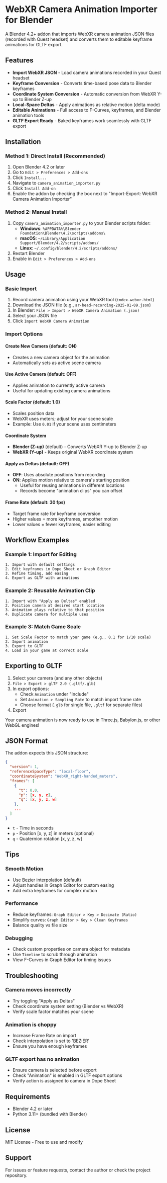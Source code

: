 # WebXR Camera Animation Importer for Blender

A Blender 4.2+ addon that imports WebXR camera animation JSON files (recorded with Quest headset) and converts them to editable keyframe animations for GLTF export.

## Features

- **Import WebXR JSON** - Load camera animations recorded in your Quest headset
- **Keyframe Conversion** - Converts time-based pose data to Blender keyframes
- **Coordinate System Conversion** - Automatic conversion from WebXR Y-up to Blender Z-up
- **Local-Space Deltas** - Apply animations as relative motion (delta mode)
- **Editable Animations** - Full access to F-Curves, keyframes, and Blender animation tools
- **GLTF Export Ready** - Baked keyframes work seamlessly with GLTF export

## Installation

### Method 1: Direct Install (Recommended)

1. Open Blender 4.2 or later
2. Go to `Edit > Preferences > Add-ons`
3. Click `Install...`
4. Navigate to `camera_animation_importer.py`
5. Click `Install Add-on`
6. Enable the addon by checking the box next to "Import-Export: WebXR Camera Animation Importer"

### Method 2: Manual Install

1. Copy `camera_animation_importer.py` to your Blender scripts folder:
   - **Windows**: `%APPDATA%\Blender Foundation\Blender\4.2\scripts\addons\`
   - **macOS**: `~/Library/Application Support/Blender/4.2/scripts/addons/`
   - **Linux**: `~/.config/blender/4.2/scripts/addons/`
2. Restart Blender
3. Enable in `Edit > Preferences > Add-ons`

## Usage

### Basic Import

1. Record camera animation using your WebXR tool (`index-webxr.html`)
2. Download the JSON file (e.g., `ar-head-recording-2025-01-09.json`)
3. In Blender: `File > Import > WebXR Camera Animation (.json)`
4. Select your JSON file
5. Click `Import WebXR Camera Animation`

### Import Options

#### **Create New Camera** (default: ON)

- Creates a new camera object for the animation
- Automatically sets as active scene camera

#### **Use Active Camera** (default: OFF)

- Applies animation to currently active camera
- Useful for updating existing camera animations

#### **Scale Factor** (default: 1.0)

- Scales position data
- WebXR uses meters; adjust for your scene scale
- Example: Use `0.01` if your scene uses centimeters

#### **Coordinate System**

- **Blender (Z-up)** (default) - Converts WebXR Y-up to Blender Z-up
- **WebXR (Y-up)** - Keeps original WebXR coordinate system

#### **Apply as Deltas** (default: OFF)

- **OFF**: Uses absolute positions from recording
- **ON**: Applies motion relative to camera's starting position
  - Useful for reusing animations in different locations
  - Records become "animation clips" you can offset

#### **Frame Rate** (default: 30 fps)

- Target frame rate for keyframe conversion
- Higher values = more keyframes, smoother motion
- Lower values = fewer keyframes, easier editing

## Workflow Examples

### Example 1: Import for Editing

```
1. Import with default settings
2. Edit keyframes in Dope Sheet or Graph Editor
3. Refine timing, add easing
4. Export as GLTF with animations
```

### Example 2: Reusable Animation Clip

```
1. Import with "Apply as Deltas" enabled
2. Position camera at desired start location
3. Animation plays relative to that position
4. Duplicate camera for multiple uses
```

### Example 3: Match Game Scale

```
1. Set Scale Factor to match your game (e.g., 0.1 for 1/10 scale)
2. Import animation
3. Export to GLTF
4. Load in your game at correct scale
```

## Exporting to GLTF

1. Select your camera (and any other objects)
2. `File > Export > glTF 2.0 (.gltf/.glb)`
3. In export options:
   - Check `Animation` under "Include"
   - Set `Animation > Sampling Rate` to match import frame rate
   - Choose format (`.glb` for single file, `.gltf` for separate files)
4. Export

Your camera animation is now ready to use in Three.js, Babylon.js, or other WebGL engines!

## JSON Format

The addon expects this JSON structure:

```json
{
  "version": 1,
  "referenceSpaceType": "local-floor",
  "coordinateSystem": "WebXR_right-handed_meters",
  "frames": [
    {
      "t": 0.0,
      "p": [x, y, z],
      "q": [x, y, z, w]
    },
    ...
  ]
}
```

- `t` - Time in seconds
- `p` - Position [x, y, z] in meters (optional)
- `q` - Quaternion rotation [x, y, z, w]

## Tips

### Smooth Motion

- Use Bezier interpolation (default)
- Adjust handles in Graph Editor for custom easing
- Add extra keyframes for complex motion

### Performance

- Reduce keyframes: `Graph Editor > Key > Decimate (Ratio)`
- Simplify curves: `Graph Editor > Key > Clean Keyframes`
- Balance quality vs file size

### Debugging

- Check custom properties on camera object for metadata
- Use `Timeline` to scrub through animation
- View F-Curves in Graph Editor for timing issues

## Troubleshooting

### Camera moves incorrectly

- Try toggling "Apply as Deltas"
- Check coordinate system setting (Blender vs WebXR)
- Verify scale factor matches your scene

### Animation is choppy

- Increase Frame Rate on import
- Check interpolation is set to 'BEZIER'
- Ensure you have enough keyframes

### GLTF export has no animation

- Ensure camera is selected before export
- Check "Animation" is enabled in GLTF export options
- Verify action is assigned to camera in Dope Sheet

## Requirements

- Blender 4.2 or later
- Python 3.11+ (bundled with Blender)

## License

MIT License - Free to use and modify

## Support

For issues or feature requests, contact the author or check the project repository.
